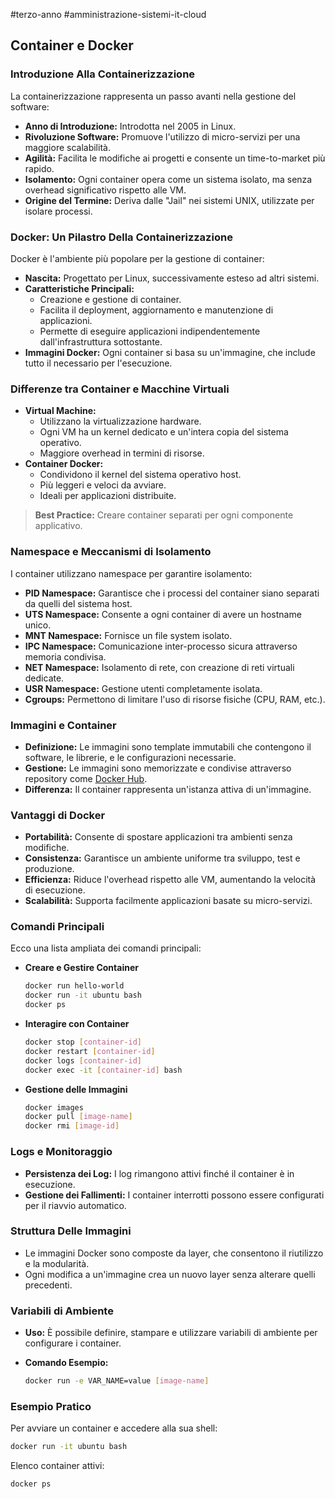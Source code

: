 #terzo-anno #amministrazione-sistemi-it-cloud 

## Container e Docker

### Introduzione Alla Containerizzazione

La containerizzazione rappresenta un passo avanti nella gestione del software:

- **Anno di Introduzione:** Introdotta nel 2005 in Linux.
- **Rivoluzione Software:** Promuove l'utilizzo di micro-servizi per una maggiore scalabilità.
- **Agilità:** Facilita le modifiche ai progetti e consente un time-to-market più rapido.
- **Isolamento:** Ogni container opera come un sistema isolato, ma senza overhead significativo rispetto alle VM.
- **Origine del Termine:** Deriva dalle "Jail" nei sistemi UNIX, utilizzate per isolare processi.

### Docker: Un Pilastro Della Containerizzazione

Docker è l'ambiente più popolare per la gestione di container:

- **Nascita:** Progettato per Linux, successivamente esteso ad altri sistemi.
- **Caratteristiche Principali:**
  - Creazione e gestione di container.
  - Facilita il deployment, aggiornamento e manutenzione di applicazioni.
  - Permette di eseguire applicazioni indipendentemente dall'infrastruttura sottostante.
- **Immagini Docker:** Ogni container si basa su un'immagine, che include tutto il necessario per l'esecuzione.

### Differenze tra Container e Macchine Virtuali

- **Virtual Machine:**
  - Utilizzano la virtualizzazione hardware.
  - Ogni VM ha un kernel dedicato e un'intera copia del sistema operativo.
  - Maggiore overhead in termini di risorse.
- **Container Docker:**
  - Condividono il kernel del sistema operativo host.
  - Più leggeri e veloci da avviare.
  - Ideali per applicazioni distribuite.

> **Best Practice:** Creare container separati per ogni componente applicativo.

### Namespace e Meccanismi di Isolamento

I container utilizzano namespace per garantire isolamento:

- **PID Namespace:** Garantisce che i processi del container siano separati da quelli del sistema host.
- **UTS Namespace:** Consente a ogni container di avere un hostname unico.
- **MNT Namespace:** Fornisce un file system isolato.
- **IPC Namespace:** Comunicazione inter-processo sicura attraverso memoria condivisa.
- **NET Namespace:** Isolamento di rete, con creazione di reti virtuali dedicate.
- **USR Namespace:** Gestione utenti completamente isolata.
- **Cgroups:** Permettono di limitare l'uso di risorse fisiche (CPU, RAM, etc.).

### Immagini e Container

- **Definizione:** Le immagini sono template immutabili che contengono il software, le librerie, e le configurazioni necessarie.
- **Gestione:** Le immagini sono memorizzate e condivise attraverso repository come [Docker Hub](https://hub.docker.com).
- **Differenza:** Il container rappresenta un'istanza attiva di un'immagine.

### Vantaggi di Docker

- **Portabilità:** Consente di spostare applicazioni tra ambienti senza modifiche.
- **Consistenza:** Garantisce un ambiente uniforme tra sviluppo, test e produzione.
- **Efficienza:** Riduce l'overhead rispetto alle VM, aumentando la velocità di esecuzione.
- **Scalabilità:** Supporta facilmente applicazioni basate su micro-servizi.

### Comandi Principali

Ecco una lista ampliata dei comandi principali:

- **Creare e Gestire Container**

  ```bash
  docker run hello-world
  docker run -it ubuntu bash
  docker ps
  ```

- **Interagire con Container**

  ```bash
  docker stop [container-id]
  docker restart [container-id]
  docker logs [container-id]
  docker exec -it [container-id] bash
  ```

- **Gestione delle Immagini**

  ```bash
  docker images
  docker pull [image-name]
  docker rmi [image-id]
  ```

### Logs e Monitoraggio

- **Persistenza dei Log:** I log rimangono attivi finché il container è in esecuzione.
- **Gestione dei Fallimenti:** I container interrotti possono essere configurati per il riavvio automatico.

### Struttura Delle Immagini

- Le immagini Docker sono composte da layer, che consentono il riutilizzo e la modularità.
- Ogni modifica a un'immagine crea un nuovo layer senza alterare quelli precedenti.

### Variabili di Ambiente

- **Uso:** È possibile definire, stampare e utilizzare variabili di ambiente per configurare i container.
- **Comando Esempio:**

  ```bash
  docker run -e VAR_NAME=value [image-name]
  ```

### Esempio Pratico

Per avviare un container e accedere alla sua shell:

```bash
docker run -it ubuntu bash
```

Elenco container attivi:

```bash
docker ps
```
